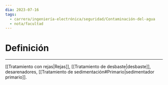 ```yaml
---
dia: 2023-07-16
tags:
  - carrera/ingeniería-electrónica/seguridad/Contaminación-del-agua
  - nota/facultad
---
```

# Definición
---
[[Tratamiento con rejas|Rejas]], [[Tratamiento de desbaste|desbaste]], desarenadores, [[Tratamiento de sedimentación#Primario|sedimentador primario]].